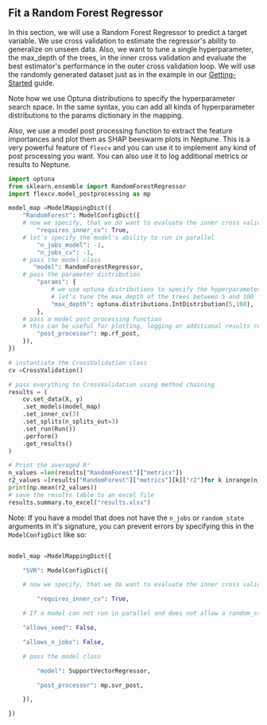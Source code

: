 ## Fit a Random Forest Regressor

In this section, we will use a Random Forest Regressor to predict a target variable. We use cross validation to estimate the regressor's ability to generalize on unseen data. Also, we want to tune a single hyperparameter, the max_depth of the trees, in the inner cross validation and evaluate the best estimator's performance in the outer cross validation loop. We will use the randomly generated dataset just as in the example in our [Getting-Started](getting-started.md) guide.

Note how we use Optuna distributions to specify the hyperparameter search space. In the same syntax, you can add all kinds of hyperparameter distributions to the params dictionary in the mapping.

Also, we use a model post processing function to extract the feature importances and plot them as SHAP beeswarm plots in Neptune. This is a very powerful feature of `flexcv` and you can use it to implement any kind of post processing you want. You can also use it to log additional metrics or results to Neptune.

```python
import optuna
from sklearn.ensemble import RandomForestRegressor
import flexcv.model_postprocessing as mp

model_map =ModelMappingDict({
    "RandomForest": ModelConfigDict({
    # now we specify, that we do want to evaluate the inner cross validation loop
        "requires_inner_cv": True,
    # let's specify the model's ability to run in parallel
        "n_jobs_model": -1,
        "n_jobs_cv": -1,
    # pass the model class
       "model": RandomForestRegressor,
    # pass the parameter distribution
        "params": {
            # we use optuna distributions to specify the hyperparameter search space
            # let's tune the max_depth of the trees between 5 and 100
            "max_depth": optuna.distributions.IntDistribution(5,100), 
        },
    # pass a model post processing function
    # this can be useful for plotting, logging or additional results routines...
        "post_processor": mp.rf_post,
    }),
})

# instantiate the CrossValidation class
cv =CrossValidation()

# pass everything to CrossValidation using method chaining
results = (
    cv.set_data(X, y)
    .set_models(model_map)
    .set_inner_cv(3)
    .set_splits(n_splits_out=3)
    .set_run(Run())
    .perform()
    .get_results()
)

# Print the averaged R²
n_values =len(results["RandomForest"]["metrics"])
r2_values =[results["RandomForest"]["metrics"][k]["r2"]for k inrange(n_values)]
print(np.mean(r2_values))
# save the results table to an excel file
results.summary.to_excel("results.xlsx")

```

Note: If you have a model that does not have the `n_jobs` or `random_state` arguments in it's signature, you can prevent errors by specifying this in the `ModelConfigDict` like so:

```python

model_map =ModelMappingDict({

    "SVR": ModelConfigDict({

    # now we specify, that we do want to evaluate the inner cross validation loop

        "requires_inner_cv": True,

    # If a model can not run in parallel and does not allow a random_state specify

    "allows_seed": False,

    "allows_n_jobs": False,

    # pass the model class

        "model": SupportVectorRegressor,

        "post_processor": mp.svr_post,

    }),

})

```

